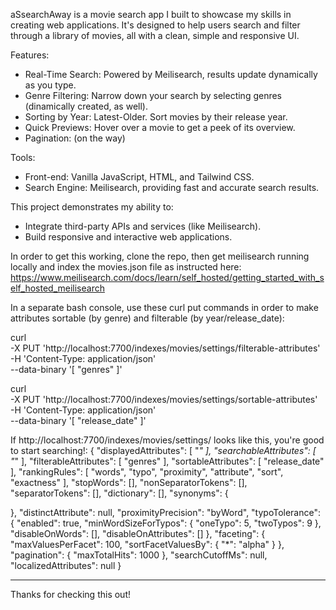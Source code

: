 aSsearchAway is a movie search app I built to showcase my skills in creating web applications. It's designed to help users search and filter through a library of movies, all with a clean, simple and responsive UI.

Features:

- Real-Time Search: Powered by Meilisearch, results update dynamically as you type.
- Genre Filtering: Narrow down your search by selecting genres (dinamically created, as well).
- Sorting by Year: Latest-Older. Sort movies by their release year.
- Quick Previews: Hover over a movie to get a peek of its overview.
- Pagination: (on the way)

Tools:

- Front-end: Vanilla JavaScript, HTML, and Tailwind CSS.
- Search Engine: Meilisearch, providing fast and accurate search results.

This project demonstrates my ability to:

- Integrate third-party APIs and services (like Meilisearch).
- Build responsive and interactive web applications.

In order to get this working, clone the repo, then get meilisearch running locally and index the movies.json file as instructed here:
https://www.meilisearch.com/docs/learn/self_hosted/getting_started_with_self_hosted_meilisearch

In a separate bash console, use these curl put commands in order to make attributes sortable (by genre) and filterable (by year/release_date):

curl \
 -X PUT 'http://localhost:7700/indexes/movies/settings/filterable-attributes' \
 -H 'Content-Type: application/json' \
 --data-binary '[
"genres"
]'

curl \
 -X PUT 'http://localhost:7700/indexes/movies/settings/sortable-attributes' \
 -H 'Content-Type: application/json' \
 --data-binary '[
"release_date"
]'

If http://localhost:7700/indexes/movies/settings/ looks like this, you're good to start searching!:
{
"displayedAttributes": [
"*"
],
"searchableAttributes": [
"*"
],
"filterableAttributes": [
"genres"
],
"sortableAttributes": [
"release_date"
],
"rankingRules": [
"words",
"typo",
"proximity",
"attribute",
"sort",
"exactness"
],
"stopWords": [],
"nonSeparatorTokens": [],
"separatorTokens": [],
"dictionary": [],
"synonyms": {

},
"distinctAttribute": null,
"proximityPrecision": "byWord",
"typoTolerance": {
"enabled": true,
"minWordSizeForTypos": {
"oneTypo": 5,
"twoTypos": 9
},
"disableOnWords": [],
"disableOnAttributes": []
},
"faceting": {
"maxValuesPerFacet": 100,
"sortFacetValuesBy": {
"\*": "alpha"
}
},
"pagination": {
"maxTotalHits": 1000
},
"searchCutoffMs": null,
"localizedAttributes": null
}

---

Thanks for checking this out!
